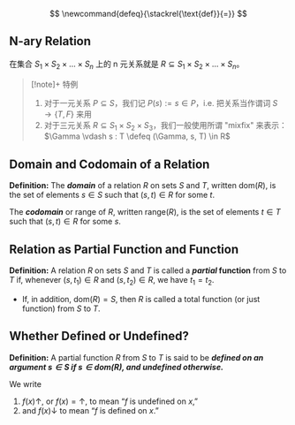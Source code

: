 $$
\newcommand{defeq}{\stackrel{\text{def}}{=}}
$$

## N-ary Relation

在集合 $S_1 \times S_2 \times \dots \times S_n$ 上的 n 元关系就是 $R \subseteq S_1 \times S_2 \times \dots \times S_n$。

> [!note]+ 特例
> 
> 1. 对于一元关系 $P \subseteq S$，我们记 $P(s) := s \in P$，i.e. 把关系当作谓词 $S \to \{T, F\}$ 来用
> 2. 对于三元关系 $R \subseteq S_1 \times S_2 \times S_3$，我们一般使用所谓 "mixfix" 来表示：$\Gamma \vdash s : T \defeq (\Gamma, s, T) \in R$

## Domain and Codomain of a Relation

**Definition:** The ***domain*** of a relation $R$ on sets $S$ and $T$, written $\text{dom}(R)$, is the set of elements $s \in S$ such that $(s, t) \in R$ for some $t$. 

The ***codomain*** or range of $R$, written $\text{range}(R)$, is the set of elements $t \in T$ such that $(s, t) \in R$ for some $s$.

## Relation as Partial Function and Function

**Definition:** A relation $R$ on sets $S$ and $T$ is called a ***partial* function** from $S$ to $T$ if, whenever $(s, t_1) \in R$ and $(s, t_2) \in R$, we have $t_1 = t_2$. 

- If, in addition, $\text{dom}(R) = S$, then $R$ is called a total function (or just function) from $S$ to $T$.

## Whether Defined or Undefined?

**Definition:** A partial function $R$ from $S$ to $T$ is said to be ***defined on an argument $s \in S$ if $s \in \text{dom}(R)$, and undefined otherwise.*** 

We write
1. $f(x) \uparrow$, or $f(x) = \uparrow$, to mean “$f$ is undefined on $x$,” 
2. and $f(x) \downarrow$ to mean “$f$ is defined on $x$.”